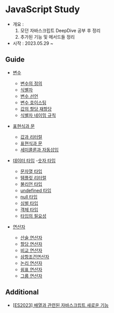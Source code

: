 # JavaScript Study

- 개요 :
  1.  모던 자바스크립트 DeepDive 공부 후 정리
  2.  추가된 기능 및 메서드들 정리
- 시작 : 2023.05.29 ~

## Guide

- [변수](https://github.com/ohtaekwon/Frontend-101/tree/main/JavaScript/DeepDive/04.%EB%B3%80%EC%88%98)

  - [변수의 정의](https://github.com/ohtaekwon/Frontend-101/blob/main/JavaScript/DeepDive/04.%EB%B3%80%EC%88%98/4.1_%EB%B3%80%EC%88%98%EB%9E%80%20%EB%AC%B4%EC%97%87%EC%9D%B8%EA%B0%80.md)
  - [식별자](https://github.com/ohtaekwon/Frontend-101/blob/main/JavaScript/DeepDive/04.%EB%B3%80%EC%88%98/4.2_%EC%8B%9D%EB%B3%84%EC%9E%90.md)
  - [변수 선언](https://github.com/ohtaekwon/Frontend-101/blob/main/JavaScript/DeepDive/04.%EB%B3%80%EC%88%98/4.3_%EB%B3%80%EC%88%98%20%EC%84%A0%EC%96%B8.md)
  - [변수 호이스팅](https://github.com/ohtaekwon/Frontend-101/blob/main/JavaScript/DeepDive/04.%EB%B3%80%EC%88%98/4.4_%EB%B3%80%EC%88%98%20%EC%84%A0%EC%96%B8%EC%9D%98%20%EC%8B%A4%ED%96%89%20%EC%8B%9C%EC%A0%90%EA%B3%BC%EB%B3%80%EC%88%98%20%ED%98%B8%EC%9D%B4%EC%8A%A4%ED%8C%85.md)
  - [값의 할당 재할당](https://github.com/ohtaekwon/Frontend-101/blob/main/JavaScript/DeepDive/04.%EB%B3%80%EC%88%98/4.5_%EA%B0%92%EC%9D%98%20%ED%95%A0%EB%8B%B9%EA%B3%BC%20%EC%9E%AC%ED%95%A0%EB%8B%B9.md)
  - [식별자 네이밍 규칙](https://github.com/ohtaekwon/Frontend-101/blob/main/JavaScript/DeepDive/04.%EB%B3%80%EC%88%98/4.6_%EC%8B%9D%EB%B3%84%EC%9E%90%20%EB%84%A4%EC%9D%B4%EB%B0%8D%20%EA%B7%9C%EC%B9%99.md)

- [표현식과 문](https://github.com/ohtaekwon/Frontend-101/tree/main/JavaScript/DeepDive/05.%ED%91%9C%ED%98%84%EC%8B%9D%EA%B3%BC%20%EB%AC%B8)
  - [값과 리터럴](https://github.com/ohtaekwon/Frontend-101/blob/main/JavaScript/DeepDive/05.%ED%91%9C%ED%98%84%EC%8B%9D%EA%B3%BC%20%EB%AC%B8/5.1_%EA%B0%92%EA%B3%BC%20%EB%A6%AC%ED%84%B0%EB%9F%B4.md)
  - [표현식과 문](https://github.com/ohtaekwon/Frontend-101/blob/main/JavaScript/DeepDive/05.%ED%91%9C%ED%98%84%EC%8B%9D%EA%B3%BC%20%EB%AC%B8/5.3_%ED%91%9C%ED%98%84%EC%8B%9D%EA%B3%BC%20%EB%AC%B8.md)
  - [세미콜론과 자동삽입](https://github.com/ohtaekwon/Frontend-101/blob/main/JavaScript/DeepDive/05.%ED%91%9C%ED%98%84%EC%8B%9D%EA%B3%BC%20%EB%AC%B8/5.5_%EC%84%B8%EB%AF%B8%EC%BD%9C%EB%A1%A0%EA%B3%BC%20%EC%9E%90%EB%8F%99%EC%82%BD%EC%9E%85%EA%B8%B0%EB%8A%A5.md)
- [데이터 타입](https://github.com/ohtaekwon/Frontend-101/tree/main/JavaScript/DeepDive/06.%EB%8D%B0%EC%9D%B4%ED%84%B0%20%ED%83%80%EC%9E%85) -[숫자 타입](<https://github.com/ohtaekwon/Frontend-101/blob/main/JavaScript/DeepDive/06.%EB%8D%B0%EC%9D%B4%ED%84%B0%20%ED%83%80%EC%9E%85/6.1_%EB%8D%B0%EC%9D%B4%ED%84%B0%20%ED%83%80%EC%9E%85(%EC%88%AB%EC%9E%90%2C%20%EB%AC%B8%EC%9E%90%EC%97%B4%2C%20%EB%B6%88%EB%A6%AC%EC%96%B8).md#61-%EC%88%AB%EC%9E%90-%ED%83%80%EC%9E%85>)

  - [문자열 타입](<https://github.com/ohtaekwon/Frontend-101/blob/main/JavaScript/DeepDive/06.%EB%8D%B0%EC%9D%B4%ED%84%B0%20%ED%83%80%EC%9E%85/6.1_%EB%8D%B0%EC%9D%B4%ED%84%B0%20%ED%83%80%EC%9E%85(%EC%88%AB%EC%9E%90%2C%20%EB%AC%B8%EC%9E%90%EC%97%B4%2C%20%EB%B6%88%EB%A6%AC%EC%96%B8).md#61-%EC%88%AB%EC%9E%90-%ED%83%80%EC%9E%85>)
  - [템플릿 리터럴](<https://github.com/ohtaekwon/Frontend-101/blob/main/JavaScript/DeepDive/06.%EB%8D%B0%EC%9D%B4%ED%84%B0%20%ED%83%80%EC%9E%85/6.1_%EB%8D%B0%EC%9D%B4%ED%84%B0%20%ED%83%80%EC%9E%85(%EC%88%AB%EC%9E%90%2C%20%EB%AC%B8%EC%9E%90%EC%97%B4%2C%20%EB%B6%88%EB%A6%AC%EC%96%B8).md#61-%EC%88%AB%EC%9E%90-%ED%83%80%EC%9E%85>)
  - [불리언 타입](<https://github.com/ohtaekwon/Frontend-101/blob/main/JavaScript/DeepDive/06.%EB%8D%B0%EC%9D%B4%ED%84%B0%20%ED%83%80%EC%9E%85/6.1_%EB%8D%B0%EC%9D%B4%ED%84%B0%20%ED%83%80%EC%9E%85(%EC%88%AB%EC%9E%90%2C%20%EB%AC%B8%EC%9E%90%EC%97%B4%2C%20%EB%B6%88%EB%A6%AC%EC%96%B8).md#61-%EC%88%AB%EC%9E%90-%ED%83%80%EC%9E%85>)
  - [undefined 타입](<https://github.com/ohtaekwon/Frontend-101/blob/main/JavaScript/DeepDive/06.%EB%8D%B0%EC%9D%B4%ED%84%B0%20%ED%83%80%EC%9E%85/6.1_%EB%8D%B0%EC%9D%B4%ED%84%B0%20%ED%83%80%EC%9E%85(%EC%88%AB%EC%9E%90%2C%20%EB%AC%B8%EC%9E%90%EC%97%B4%2C%20%EB%B6%88%EB%A6%AC%EC%96%B8).md#61-%EC%88%AB%EC%9E%90-%ED%83%80%EC%9E%85>)
  - [null 타입](<https://github.com/ohtaekwon/Frontend-101/blob/main/JavaScript/DeepDive/06.%EB%8D%B0%EC%9D%B4%ED%84%B0%20%ED%83%80%EC%9E%85/6.1_%EB%8D%B0%EC%9D%B4%ED%84%B0%20%ED%83%80%EC%9E%85(%EC%88%AB%EC%9E%90%2C%20%EB%AC%B8%EC%9E%90%EC%97%B4%2C%20%EB%B6%88%EB%A6%AC%EC%96%B8).md#61-%EC%88%AB%EC%9E%90-%ED%83%80%EC%9E%85>)
  - [심벌 타입](<https://github.com/ohtaekwon/Frontend-101/blob/main/JavaScript/DeepDive/06.%EB%8D%B0%EC%9D%B4%ED%84%B0%20%ED%83%80%EC%9E%85/6.1_%EB%8D%B0%EC%9D%B4%ED%84%B0%20%ED%83%80%EC%9E%85(%EC%88%AB%EC%9E%90%2C%20%EB%AC%B8%EC%9E%90%EC%97%B4%2C%20%EB%B6%88%EB%A6%AC%EC%96%B8).md#61-%EC%88%AB%EC%9E%90-%ED%83%80%EC%9E%85>)
  - [객체 타입](<https://github.com/ohtaekwon/Frontend-101/blob/main/JavaScript/DeepDive/06.%EB%8D%B0%EC%9D%B4%ED%84%B0%20%ED%83%80%EC%9E%85/6.1_%EB%8D%B0%EC%9D%B4%ED%84%B0%20%ED%83%80%EC%9E%85(%EC%88%AB%EC%9E%90%2C%20%EB%AC%B8%EC%9E%90%EC%97%B4%2C%20%EB%B6%88%EB%A6%AC%EC%96%B8).md#61-%EC%88%AB%EC%9E%90-%ED%83%80%EC%9E%85>)
  - [타입의 필요성](<https://github.com/ohtaekwon/Frontend-101/blob/main/JavaScript/DeepDive/06.%EB%8D%B0%EC%9D%B4%ED%84%B0%20%ED%83%80%EC%9E%85/6.1_%EB%8D%B0%EC%9D%B4%ED%84%B0%20%ED%83%80%EC%9E%85(%EC%88%AB%EC%9E%90%2C%20%EB%AC%B8%EC%9E%90%EC%97%B4%2C%20%EB%B6%88%EB%A6%AC%EC%96%B8).md#61-%EC%88%AB%EC%9E%90-%ED%83%80%EC%9E%85>)

- [연산자](./DeepDive/07.%EC%97%B0%EC%82%B0%EC%9E%90/)
  - [산술 연산자](<./DeepDive/07.%EC%97%B0%EC%82%B0%EC%9E%90/07.1_%EC%97%B0%EC%82%B0%EC%9E%90(%EC%82%B0%EC%88%A0%2C%20%ED%95%A0%EB%8B%B9%2C%EB%B9%84%EA%B5%90).md#71-산술-연산자>)
  - [할당 연산자](<./DeepDive/07.%EC%97%B0%EC%82%B0%EC%9E%90/07.1_%EC%97%B0%EC%82%B0%EC%9E%90(%EC%82%B0%EC%88%A0%2C%20%ED%95%A0%EB%8B%B9%2C%EB%B9%84%EA%B5%90).md#72-할당-연산자>)
  - [비교 연산자](<./DeepDive/07.%EC%97%B0%EC%82%B0%EC%9E%90/07.1_%EC%97%B0%EC%82%B0%EC%9E%90(%EC%82%B0%EC%88%A0%2C%20%ED%95%A0%EB%8B%B9%2C%EB%B9%84%EA%B5%90).md#73-비교-연산자>)
  - [삼항조건연산자](<./DeepDive/07.%EC%97%B0%EC%82%B0%EC%9E%90/07.2_%EC%97%B0%EC%82%B0%EC%9E%90(%EC%82%BC%ED%95%AD%2C%20%EB%85%BC%EB%A6%AC%2C%20%EC%89%BC%ED%91%9C%2C%20%EA%B7%B8%EB%A3%B9%2C%20typeof%2C).md#74-삼항-조건-연산자>)
  - [논리 연산자](<./DeepDive/07.%EC%97%B0%EC%82%B0%EC%9E%90/07.2_%EC%97%B0%EC%82%B0%EC%9E%90(%EC%82%BC%ED%95%AD%2C%20%EB%85%BC%EB%A6%AC%2C%20%EC%89%BC%ED%91%9C%2C%20%EA%B7%B8%EB%A3%B9%2C%20typeof%2C).md#75-논리-연산자>)
  - [쉼표 연산자](<./DeepDive/07.%EC%97%B0%EC%82%B0%EC%9E%90/07.2_%EC%97%B0%EC%82%B0%EC%9E%90(%EC%82%BC%ED%95%AD%2C%20%EB%85%BC%EB%A6%AC%2C%20%EC%89%BC%ED%91%9C%2C%20%EA%B7%B8%EB%A3%B9%2C%20typeof%2C).md#76-쉼표-연산자>)
  - [그룹 연산자](<./DeepDive/07.%EC%97%B0%EC%82%B0%EC%9E%90/07.2_%EC%97%B0%EC%82%B0%EC%9E%90(%EC%82%BC%ED%95%AD%2C%20%EB%85%BC%EB%A6%AC%2C%20%EC%89%BC%ED%91%9C%2C%20%EA%B7%B8%EB%A3%B9%2C%20typeof%2C).md#77-그룹-연산자>)

## Additional

- [[ES2023] 배열과 관련된 자바스크립트 새로운 기능](https://velog.io/@taetae-5/ES2023%EC%9D%98-%EC%9E%90%EB%B0%94%EC%8A%A4%ED%81%AC%EB%A6%BD%ED%8A%B8-%EC%83%88%EB%A1%9C%EC%9A%B4-%EA%B8%B0%EB%8A%A5)
